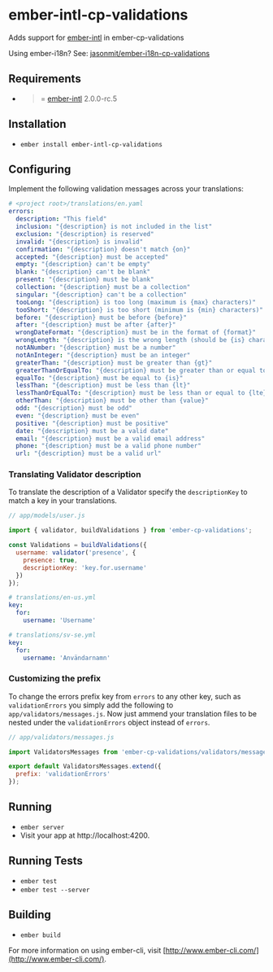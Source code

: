 # ember-intl-cp-validations

Adds support for [ember-intl](https://github.com/yahoo/ember-intl) in ember-cp-validations

Using ember-i18n?  See: [jasonmit/ember-i18n-cp-validations](https://github.com/jasonmit/ember-i18n-cp-validations)

## Requirements

* >= [ember-intl](https://github.com/yahoo/ember-intl) 2.0.0-rc.5

## Installation

* `ember install ember-intl-cp-validations`

## Configuring

Implement the following validation messages across your translations:

```yaml
# <project root>/translations/en.yaml
errors:
  description: "This field"
  inclusion: "{description} is not included in the list"
  exclusion: "{description} is reserved"
  invalid: "{description} is invalid"
  confirmation: "{description} doesn't match {on}"
  accepted: "{description} must be accepted"
  empty: "{description} can't be empty"
  blank: "{description} can't be blank"
  present: "{description} must be blank"
  collection: "{description} must be a collection"
  singular: "{description} can't be a collection"
  tooLong: "{description} is too long (maximum is {max} characters)"
  tooShort: "{description} is too short (minimum is {min} characters)"
  before: "{description} must be before {before}"
  after: "{description} must be after {after}"
  wrongDateFormat: "{description} must be in the format of {format}"
  wrongLength: "{description} is the wrong length (should be {is} characters)"
  notANumber: "{description} must be a number"
  notAnInteger: "{description} must be an integer"
  greaterThan: "{description} must be greater than {gt}"
  greaterThanOrEqualTo: "{description} must be greater than or equal to {gte}"
  equalTo: "{description} must be equal to {is}"
  lessThan: "{description} must be less than {lt}"
  lessThanOrEqualTo: "{description} must be less than or equal to {lte}"
  otherThan: "{description} must be other than {value}"
  odd: "{description} must be odd"
  even: "{description} must be even"
  positive: "{description} must be positive"
  date: "{description} must be a valid date"
  email: "{description} must be a valid email address"
  phone: "{description} must be a valid phone number"
  url: "{description} must be a valid url"
```

### Translating Validator description

To translate the description of a Validator specify the `descriptionKey` to match a key in your translations.

```js
// app/models/user.js

import { validator, buildValidations } from 'ember-cp-validations';

const Validations = buildValidations({
  username: validator('presence', {
    presence: true,
    descriptionKey: 'key.for.username'
  })
});
```

```yml
# translations/en-us.yml
key:
  for:
    username: 'Username'
```

```yml
# translations/sv-se.yml
key:
  for:
    username: 'Användarnamn'
```

### Customizing the prefix

To change the errors prefix key from `errors` to any other key, such as `validationErrors` you simply add the following to `app/validators/messages.js`.  Now just ammend your translation files to be nested under the `validationErrors` object instead of `errors`.

```js
// app/validators/messages.js

import ValidatorsMessages from 'ember-cp-validations/validators/messages';

export default ValidatorsMessages.extend({
  prefix: 'validationErrors'
});
```

## Running

* `ember server`
* Visit your app at http://localhost:4200.

## Running Tests

* `ember test`
* `ember test --server`

## Building

* `ember build`

For more information on using ember-cli, visit [http://www.ember-cli.com/](http://www.ember-cli.com/).
